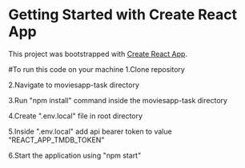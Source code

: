 # Getting Started with Create React App

This project was bootstrapped with [Create React App](https://github.com/facebook/create-react-app).



#To run this code on your machine
1.Clone  repository

2.Navigate to moviesapp-task directory

3.Run "npm install" command inside the moviesapp-task directory

4.Create ".env.local" file in root directory

5.Inside ".env.local" add api bearer token to value "REACT_APP_TMDB_TOKEN"

6.Start the application using "npm start"


